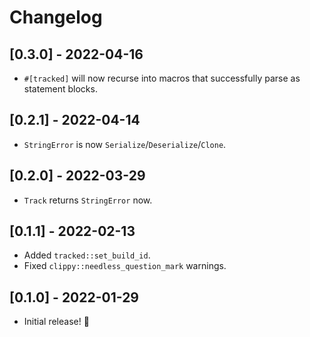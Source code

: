 # Changelog

## [0.3.0] - 2022-04-16

- `#[tracked]` will now recurse into macros that successfully parse as statement blocks.

## [0.2.1] - 2022-04-14

- `StringError` is now `Serialize`/`Deserialize`/`Clone`.

## [0.2.0] - 2022-03-29

- `Track` returns `StringError` now.

## [0.1.1] - 2022-02-13

- Added `tracked::set_build_id`.
- Fixed `clippy::needless_question_mark` warnings.

## [0.1.0] - 2022-01-29

- Initial release! 🎉
